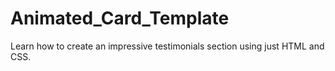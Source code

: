 # Animated_Card_Template
Learn how to create an impressive testimonials section using just HTML and CSS.
